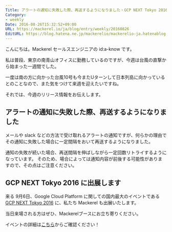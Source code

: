 ```yaml
---
Title: アラートの通知に失敗した際、再送するようになりました・GCP NEXT Tokyo 2016 に出展します
Category:
- weekly
Date: 2016-08-26T15:32:52+09:00
URL: https://mackerel.io/ja/blog/entry/weekly/20160826
EditURL: https://blog.hatena.ne.jp/mackerelio/mackerelio-ja.hatenablog.mackerel.io/atom/entry/10328749687180869358
---
```


こんにちは。Mackerel セールスエンジニアの id:a-know です。

私は普段、東京の南青山オフィスに勤務しているのですが、今週は台風の直撃から始まった一週間でした。

一度は南の方に向かった台風10号も今またUターンして日本列島に向かっているとのことなので、また気をつけて来週を迎えたいですね。

それでは、今週のリリース情報をお伝えします。


## アラートの通知に失敗した際、再送するようになりました

メールや slack などの方法で受け取れるアラートの通知ですが、何らかの理由でその通知に失敗した場合に一定間隔をおいて再送するようになりました。


通知の失敗が続いた場合、再送間隔を伸ばしながら一定回数リトライするようになっています。
そのため、場合によっては通知内容が前後する可能性がありますので、その点はご注意ください。


## GCP NEXT Tokyo 2016 に出展します

来る 9月6日、Google Cloud Platform に関しての国内最大のイベントである [GCP NEXT Tokyo 2016](https://goo.gl/WCo72e) に、私たち Mackerel も出展いたします。

当日来場される方はぜひ、Mackerelブースにお立ち寄りください。

イベントの詳細は[こちら](https://goo.gl/WCo72e)からご確認ください！
